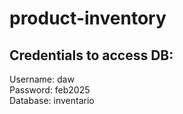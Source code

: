 # product-inventory

## Credentials to access DB:

Username: daw  
Password: feb2025  
Database: inventario  

